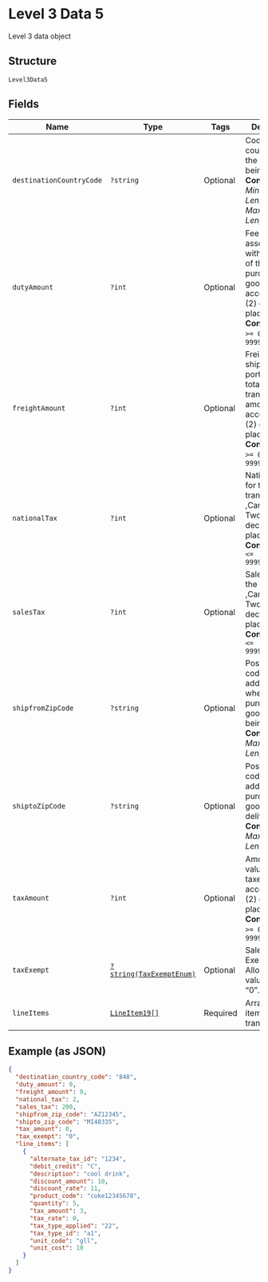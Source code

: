 
# Level 3 Data 5

Level 3 data object

## Structure

`Level3Data5`

## Fields

| Name | Type | Tags | Description | Getter | Setter |
|  --- | --- | --- | --- | --- | --- |
| `destinationCountryCode` | `?string` | Optional | Code of the country where the goods are being shipped.<br>**Constraints**: *Minimum Length*: `3`, *Maximum Length*: `3` | getDestinationCountryCode(): ?string | setDestinationCountryCode(?string destinationCountryCode): void |
| `dutyAmount` | `?int` | Optional | Fee amount associated with the import of the purchased goods ,Can accept Two (2) decimal places<br>**Constraints**: `>= 0`, `<= 99999999999900` | getDutyAmount(): ?int | setDutyAmount(?int dutyAmount): void |
| `freightAmount` | `?int` | Optional | Freight or shipping portion of the total transaction amount ,Can accept Two (2) decimal places.<br>**Constraints**: `>= 0`, `<= 99999999999900` | getFreightAmount(): ?int | setFreightAmount(?int freightAmount): void |
| `nationalTax` | `?int` | Optional | National tax for the transaction ,Can accept Two (2) decimal places.<br>**Constraints**: `<= 999999999900` | getNationalTax(): ?int | setNationalTax(?int nationalTax): void |
| `salesTax` | `?int` | Optional | Sales tax for the transaction ,Can accept Two (2) decimal places.<br>**Constraints**: `<= 999999999900` | getSalesTax(): ?int | setSalesTax(?int salesTax): void |
| `shipfromZipCode` | `?string` | Optional | Postal/ZIP code of the address from where the purchased goods are being shipped.<br>**Constraints**: *Maximum Length*: `10` | getShipfromZipCode(): ?string | setShipfromZipCode(?string shipfromZipCode): void |
| `shiptoZipCode` | `?string` | Optional | Postal/ZIP code of the address where purchased goods will be delivered.<br>**Constraints**: *Maximum Length*: `10` | getShiptoZipCode(): ?string | setShiptoZipCode(?string shiptoZipCode): void |
| `taxAmount` | `?int` | Optional | Amount of any value added taxes ,Can accept Two (2) decimal places.<br>**Constraints**: `>= 0`, `<= 99999999900` | getTaxAmount(): ?int | setTaxAmount(?int taxAmount): void |
| `taxExempt` | [`?string(TaxExemptEnum)`](../../doc/models/tax-exempt-enum.md) | Optional | Sales Tax Exempt. Allowed values: “1”, “0”. | getTaxExempt(): ?string | setTaxExempt(?string taxExempt): void |
| `lineItems` | [`LineItem19[]`](../../doc/models/line-item-19.md) | Required | Array of line items in transaction | getLineItems(): array | setLineItems(array lineItems): void |

## Example (as JSON)

```json
{
  "destination_country_code": "840",
  "duty_amount": 0,
  "freight_amount": 0,
  "national_tax": 2,
  "sales_tax": 200,
  "shipfrom_zip_code": "AZ12345",
  "shipto_zip_code": "MI48335",
  "tax_amount": 0,
  "tax_exempt": "0",
  "line_items": [
    {
      "alternate_tax_id": "1234",
      "debit_credit": "C",
      "description": "cool drink",
      "discount_amount": 10,
      "discount_rate": 11,
      "product_code": "coke12345678",
      "quantity": 5,
      "tax_amount": 3,
      "tax_rate": 0,
      "tax_type_applied": "22",
      "tax_type_id": "a1",
      "unit_code": "gll",
      "unit_cost": 10
    }
  ]
}
```

